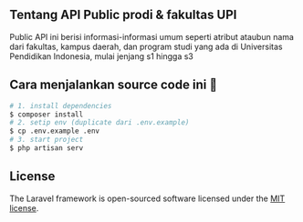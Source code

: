 ## Tentang API Public prodi & fakultas UPI

Public API ini berisi informasi-informasi umum seperti atribut ataubun nama dari fakultas, kampus daerah, dan program studi yang ada di Universitas Pendidikan Indonesia, mulai jenjang s1 hingga s3

## Cara menjalankan source code ini :mag_right:
``` bash
# 1. install dependencies
$ composer install
# 2. setip env (duplicate dari .env.example)
$ cp .env.example .env
# 3. start project
$ php artisan serv
```

## License

The Laravel framework is open-sourced software licensed under the [MIT license](https://opensource.org/licenses/MIT).